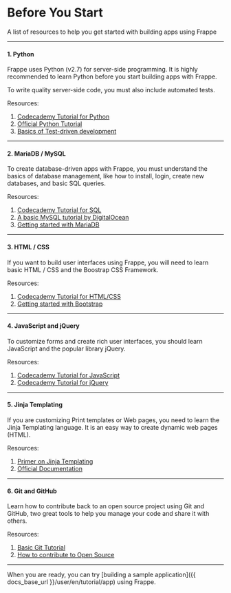 # Before You Start

<p class="lead">A list of resources to help you get started with building apps using Frappe</p>

---

#### 1. Python

Frappe uses Python (v2.7) for server-side programming. It is highly recommended to learn Python before you start building apps with Frappe. 

To write quality server-side code, you must also include automated tests.

Resources:
 1. [Codecademy Tutorial for Python](https://www.codecademy.com/learn/python)
 1. [Official Python Tutorial](https://docs.python.org/2.7/tutorial/index.html)
 1. [Basics of Test-driven development](http://code.tutsplus.com/tutorials/beginning-test-driven-development-in-python--net-30137)

---

#### 2. MariaDB / MySQL

To create database-driven apps with Frappe, you must understand the basics of database management, like how to install, login, create new databases, and basic SQL queries. 

Resources:
 1. [Codecademy Tutorial for SQL](https://www.codecademy.com/learn/learn-sql)
 1. [A basic MySQL tutorial by DigitalOcean](https://www.digitalocean.com/community/tutorials/a-basic-mysql-tutorial) 
 1. [Getting started with MariaDB](https://mariadb.com/kb/en/mariadb/documentation/getting-started/)

---

#### 3. HTML / CSS

If you want to build user interfaces using Frappe, you will need to learn basic HTML / CSS and the Boostrap CSS Framework.

Resources:
 1. [Codecademy Tutorial for HTML/CSS](https://www.codecademy.com/learn/learn-html-css)
 1. [Getting started with Bootstrap](https://getbootstrap.com/getting-started/)

---

#### 4. JavaScript and jQuery

To customize forms and create rich user interfaces, you should learn JavaScript and the popular library jQuery.


Resources:
 1. [Codecademy Tutorial for JavaScript](https://www.codecademy.com/learn/learn-javascript)
 1. [Codecademy Tutorial for jQuery](https://www.codecademy.com/learn/jquery)
---

#### 5. Jinja Templating

If you are customizing Print templates or Web pages, you need to learn the Jinja Templating language. It is an easy way to create dynamic web pages (HTML).

Resources:
 1. [Primer on Jinja Templating](https://realpython.com/blog/python/primer-on-jinja-templating/)
 1. [Official Documentation](http://jinja.pocoo.org/)

---

#### 6. Git and GitHub

Learn how to contribute back to an open source project using Git and GitHub, two great tools to help you manage your code and share it with others.

Resources:
 1. [Basic Git Tutorial](https://try.github.io)
 2. [How to contribute to Open Source](https://opensource.guide/how-to-contribute/)

---

When you are ready, you can try [building a sample application]({{ docs_base_url }}/user/en/tutorial/app) using Frappe.

